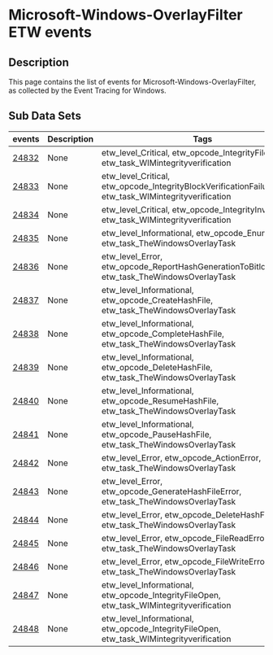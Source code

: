 # Microsoft-Windows-OverlayFilter ETW events

## Description
This page contains the list of events for Microsoft-Windows-OverlayFilter, as collected by the Event Tracing for Windows.

## Sub Data Sets
|events|Description|Tags|
|---|---|---|
|[24832](events/event-24832.md)|None|etw_level_Critical, etw_opcode_IntegrityFileOpen, etw_task_WIMintegrityverification|
|[24833](events/event-24833.md)|None|etw_level_Critical, etw_opcode_IntegrityBlockVerificationFailure, etw_task_WIMintegrityverification|
|[24834](events/event-24834.md)|None|etw_level_Critical, etw_opcode_IntegrityInvalidBlock, etw_task_WIMintegrityverification|
|[24835](events/event-24835.md)|None|etw_level_Informational, etw_opcode_EnumVolume, etw_task_TheWindowsOverlayTask|
|[24836](events/event-24836.md)|None|etw_level_Error, etw_opcode_ReportHashGenerationToBitlockerError, etw_task_TheWindowsOverlayTask|
|[24837](events/event-24837.md)|None|etw_level_Informational, etw_opcode_CreateHashFile, etw_task_TheWindowsOverlayTask|
|[24838](events/event-24838.md)|None|etw_level_Informational, etw_opcode_CompleteHashFile, etw_task_TheWindowsOverlayTask|
|[24839](events/event-24839.md)|None|etw_level_Informational, etw_opcode_DeleteHashFile, etw_task_TheWindowsOverlayTask|
|[24840](events/event-24840.md)|None|etw_level_Informational, etw_opcode_ResumeHashFile, etw_task_TheWindowsOverlayTask|
|[24841](events/event-24841.md)|None|etw_level_Informational, etw_opcode_PauseHashFile, etw_task_TheWindowsOverlayTask|
|[24842](events/event-24842.md)|None|etw_level_Error, etw_opcode_ActionError, etw_task_TheWindowsOverlayTask|
|[24843](events/event-24843.md)|None|etw_level_Error, etw_opcode_GenerateHashFileError, etw_task_TheWindowsOverlayTask|
|[24844](events/event-24844.md)|None|etw_level_Error, etw_opcode_DeleteHashFileError, etw_task_TheWindowsOverlayTask|
|[24845](events/event-24845.md)|None|etw_level_Error, etw_opcode_FileReadError, etw_task_TheWindowsOverlayTask|
|[24846](events/event-24846.md)|None|etw_level_Error, etw_opcode_FileWriteError, etw_task_TheWindowsOverlayTask|
|[24847](events/event-24847.md)|None|etw_level_Informational, etw_opcode_IntegrityFileOpen, etw_task_WIMintegrityverification|
|[24848](events/event-24848.md)|None|etw_level_Informational, etw_opcode_IntegrityFileOpen, etw_task_WIMintegrityverification|
